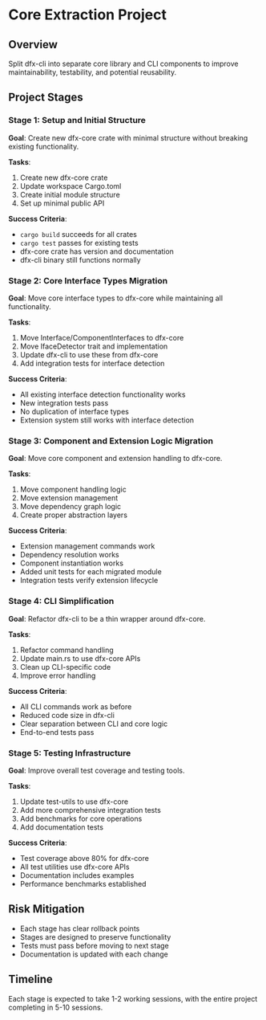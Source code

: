 # Core Extraction Project

## Overview

Split dfx-cli into separate core library and CLI components to improve maintainability, testability, and potential reusability.

## Project Stages

### Stage 1: Setup and Initial Structure

**Goal**: Create new dfx-core crate with minimal structure without breaking existing functionality.

**Tasks**:

1. Create new dfx-core crate
2. Update workspace Cargo.toml
3. Create initial module structure
4. Set up minimal public API

**Success Criteria**:

- `cargo build` succeeds for all crates
- `cargo test` passes for existing tests
- dfx-core crate has version and documentation
- dfx-cli binary still functions normally

### Stage 2: Core Interface Types Migration

**Goal**: Move core interface types to dfx-core while maintaining all functionality.

**Tasks**:

1. Move Interface/ComponentInterfaces to dfx-core
2. Move IfaceDetector trait and implementation
3. Update dfx-cli to use these from dfx-core
4. Add integration tests for interface detection

**Success Criteria**:

- All existing interface detection functionality works
- New integration tests pass
- No duplication of interface types
- Extension system still works with interface detection

### Stage 3: Component and Extension Logic Migration

**Goal**: Move core component and extension handling to dfx-core.

**Tasks**:

1. Move component handling logic
2. Move extension management
3. Move dependency graph logic
4. Create proper abstraction layers

**Success Criteria**:

- Extension management commands work
- Dependency resolution works
- Component instantiation works
- Added unit tests for each migrated module
- Integration tests verify extension lifecycle

### Stage 4: CLI Simplification

**Goal**: Refactor dfx-cli to be a thin wrapper around dfx-core.

**Tasks**:

1. Refactor command handling
2. Update main.rs to use dfx-core APIs
3. Clean up CLI-specific code
4. Improve error handling

**Success Criteria**:

- All CLI commands work as before
- Reduced code size in dfx-cli
- Clear separation between CLI and core logic
- End-to-end tests pass

### Stage 5: Testing Infrastructure

**Goal**: Improve overall test coverage and testing tools.

**Tasks**:

1. Update test-utils to use dfx-core
2. Add more comprehensive integration tests
3. Add benchmarks for core operations
4. Add documentation tests

**Success Criteria**:

- Test coverage above 80% for dfx-core
- All test utilities use dfx-core APIs
- Documentation includes examples
- Performance benchmarks established

## Risk Mitigation

- Each stage has clear rollback points
- Stages are designed to preserve functionality
- Tests must pass before moving to next stage
- Documentation is updated with each change

## Timeline

Each stage is expected to take 1-2 working sessions, with the entire project completing in 5-10 sessions.
